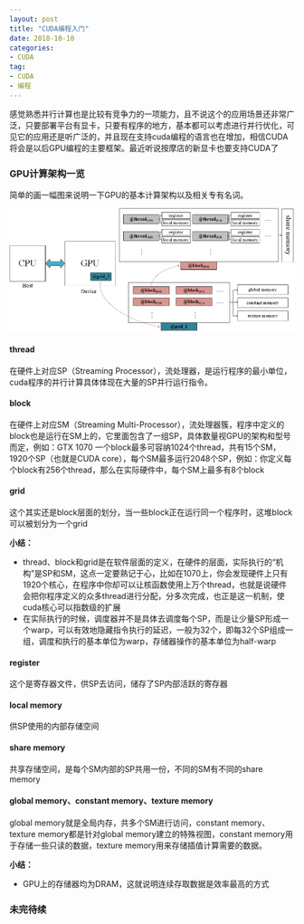 ```yaml
---
layout: post
title: "CUDA编程入门"
date: 2018-10-10
categories:
- CUDA
tag:
- CUDA
- 编程
---
```

感觉熟悉并行计算也是比较有竞争力的一项能力，且不说这个的应用场景还非常广泛，只要部署平台有显卡，只要有程序的地方，基本都可以考虑进行并行优化，可见它的应用还是听广泛的，并且现在支持cuda编程的语言也在增加，相信CUDA将会是以后GPU编程的主要框架。最近听说按摩店的新显卡也要支持CUDA了


### GPU计算架构一览

简单的画一幅图来说明一下GPU的基本计算架构以及相关专有名词。

<img src="/assets/images/posts/cuda/cuda.jpg"> 

#### thread

在硬件上对应SP（Streaming Processor），流处理器，是运行程序的最小单位，cuda程序的并行计算具体体现在大量的SP并行运行指令。

#### block

在硬件上对应SM（Streaming Multi-Processor），流处理器簇，程序中定义的block也是运行在SM上的，它里面包含了一组SP，具体数量视GPU的架构和型号而定，例如：GTX 1070 一个block最多可容纳1024个thread，共有15个SM，1920个SP（也就是CUDA core），每个SM最多运行2048个SP，例如：你定义每个block有256个thread，那么在实际硬件中，每个SM上最多有8个block

#### grid

这个其实还是block层面的划分，当一些block正在运行同一个程序时，这堆block可以被划分为一个grid

**小结：**
- thread、block和grid是在软件层面的定义，在硬件的层面，实际执行的“机构”是SP和SM，这点一定要熟记于心，比如在1070上，你会发现硬件上只有1920个核心，在程序中你却可以让核函数使用上万个thread，也就是说硬件会把你程序定义的众多thread进行分配，分多次完成，也正是这一机制，使cuda核心可以指数级的扩展
- 在实际执行的时候，调度器并不是具体去调度每个SP，而是让少量SP形成一个warp，可以有效地隐藏指令执行的延迟，一般为32个，即每32个SP组成一组，调度和执行的基本单位为warp，存储器操作的基本单位为half-warp

#### register

这个是寄存器文件，供SP去访问，储存了SP内部活跃的寄存器

#### local memory

供SP使用的内部存储空间

#### share memory

共享存储空间，是每个SM内部的SP共用一份，不同的SM有不同的share memory

#### global memory、constant memory、texture memory

global memory就是全局内存，共多个SM进行访问，constant memory、texture memory都是针对global memory建立的特殊视图，constant memory用于存储一些只读的数据，texture memory用来存储插值计算需要的数据。

**小结：**
- GPU上的存储器均为DRAM，这就说明连续存取数据是效率最高的方式

### 未完待续
